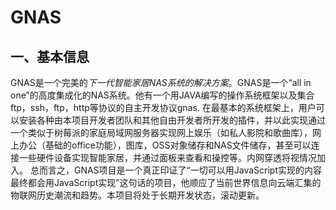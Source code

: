 # GNAS
## 一、基本信息
GNAS是一个完美的*下一代智能家居NAS系统的解决方案*。GNAS是一个“all in one”的高度集成化的NAS系统。他有一个用JAVA编写的操作系统框架以及集合ftp，ssh，ftp，http等协议的自主开发协议gnas. 在最基本的系统框架上，用户可以安装各种由本项目开发者团队和其他自由开发者所开发的插件，并以此实现通过一个类似于树莓派的家庭局域网服务器实现网上娱乐（如私人影院和歌曲库），网上办公（基础的office功能），图库，OSS对象储存和NAS文件储存，甚至可以连接一些硬件设备实现智能家居，并通过面板来查看和操控等。内网穿透将视情况加入。 总而言之，GNAS项目是一个真正印证了“一切可以用JavaScript实现的内容最终都会用JavaScript实现”这句话的项目，他顺应了当前世界信息向云端汇集的物联网历史潮流和趋势。本项目将处于长期开发状态，滚动更新。
